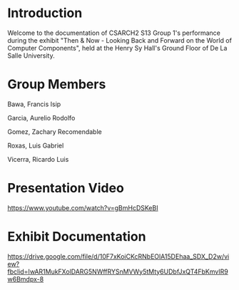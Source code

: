 # Introduction
Welcome to the documentation of CSARCH2 S13 Group 1's performance during the exhibit "Then & Now - Looking Back and Forward on the World of Computer Components", held at the Henry Sy Hall's Ground Floor of De La Salle University.

# Group Members
Bawa, Francis Isip

Garcia, Aurelio Rodolfo

Gomez, Zachary Recomendable

Roxas, Luis Gabriel

Vicerra, Ricardo Luis

# Presentation Video
https://www.youtube.com/watch?v=gBmHcDSKeBI

# Exhibit Documentation
https://drive.google.com/file/d/10F7xKoiCKcRNbEOlA15DEhaa_SDX_D2w/view?fbclid=IwAR1MukFXolDARG5NWffRYSnMVWy5tMty6UDbfJxQT4FbKmvIR9w6Bmdpx-8

